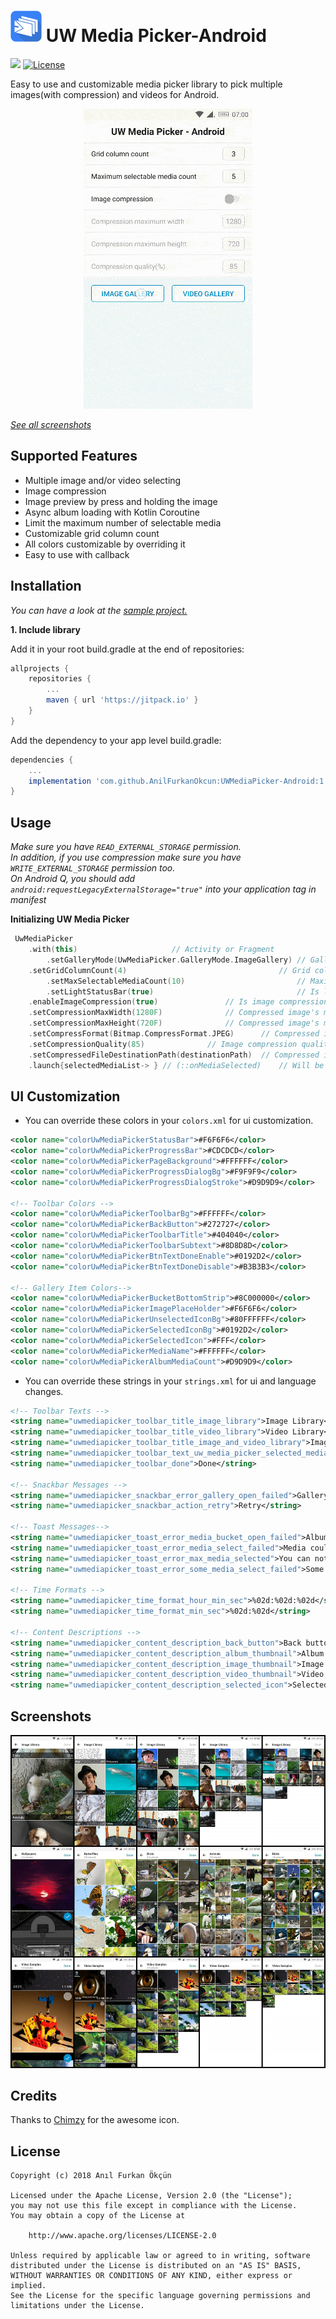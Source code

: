 ![UW Media Picker](https://github.com/AnilFurkanOkcun/UWMediaPicker-Android/blob/master/sample/src/main/res/mipmap-mdpi/ic_launcher.png?raw=true)
UW Media Picker-Android
=======
[![](https://jitpack.io/v/AnilFurkanOkcun/UWMediaPicker-Android.svg)](https://jitpack.io/#AnilFurkanOkcun/UWMediaPicker-Android)
[![License](https://img.shields.io/badge/license-Apache%202.0-blue.svg)](https://github.com/AnilFurkanOkcun/UWMediaPicker-Android/blob/master/LICENSE)

Easy to use and customizable media picker library to pick multiple images(with compression) and videos for Android.

<p align="center">
	<img src="https://github.com/AnilFurkanOkcun/UWMediaPicker-Android/blob/master/uw_media_picker_demo.gif?raw=true" alt="UW Media Picker"/>
</p>

[*See all screenshots*](https://github.com/AnilFurkanOkcun/UWMediaPicker-Android#screenshots)

## Supported Features

* Multiple image and/or video selecting
* Image compression
* Image preview by press and holding the image
* Async album loading with Kotlin Coroutine
* Limit the maximum number of selectable media
* Customizable grid column count
* All colors customizable by overriding it 
* Easy to use with callback

## Installation
*You can have a look at the [sample project.](https://github.com/AnilFurkanOkcun/UWMediaPicker-Android/tree/master/sample)*

**1. Include library**

Add it in your root build.gradle at the end of repositories:

```gradle
allprojects {
	repositories {
		...
		maven { url 'https://jitpack.io' }
	}
}
```

Add the dependency to your app level build.gradle:

```gradle
dependencies {
	...
	implementation 'com.github.AnilFurkanOkcun:UWMediaPicker-Android:1.3.0'
}
```

## Usage
*Make sure you have `READ_EXTERNAL_STORAGE` permission.*\
*In addition, if you use compression make sure you have `WRITE_EXTERNAL_STORAGE` permission too.*\
*On Android Q, you should add `android:requestLegacyExternalStorage="true"` into your application tag in manifest*

**Initializing UW Media Picker**
```kotlin
 UwMediaPicker
	.with(this)						// Activity or Fragment
    	.setGalleryMode(UwMediaPicker.GalleryMode.ImageGallery) // GalleryMode: ImageGallery/VideoGallery/ImageAndVideoGallery, default is ImageGallery
 	.setGridColumnCount(4)                                  // Grid column count, default is 3
    	.setMaxSelectableMediaCount(10)                         // Maximum selectable media count, default is null which means infinite
    	.setLightStatusBar(true)                                // Is llight status bar enable, default is true
	.enableImageCompression(true)				// Is image compression enable, default is false
	.setCompressionMaxWidth(1280F)				// Compressed image's max width px, default is 1280
	.setCompressionMaxHeight(720F)				// Compressed image's max height px, default is 720
	.setCompressFormat(Bitmap.CompressFormat.JPEG)		// Compressed image's format, default is JPEG
	.setCompressionQuality(85)				// Image compression quality, default is 85
	.setCompressedFileDestinationPath(destinationPath)	// Compressed image file's destination path, default is "${application.getExternalFilesDir(null).path}/Pictures"
 	.launch{selectedMediaList-> } // (::onMediaSelected)	// Will be called when media is selected
```

## UI Customization

* You can override these colors in your `colors.xml` for ui customization.

```xml
<color name="colorUwMediaPickerStatusBar">#F6F6F6</color>
<color name="colorUwMediaPickerProgressBar">#CDCDCD</color>
<color name="colorUwMediaPickerPageBackground">#FFFFFF</color>
<color name="colorUwMediaPickerProgressDialogBg">#F9F9F9</color>
<color name="colorUwMediaPickerProgressDialogStroke">#D9D9D9</color>

<!-- Toolbar Colors -->
<color name="colorUwMediaPickerToolbarBg">#FFFFFF</color>
<color name="colorUwMediaPickerBackButton">#272727</color>
<color name="colorUwMediaPickerToolbarTitle">#404040</color>
<color name="colorUwMediaPickerToolbarSubtext">#8D8D8D</color>
<color name="colorUwMediaPickerBtnTextDoneEnable">#0192D2</color>
<color name="colorUwMediaPickerBtnTextDoneDisable">#B3B3B3</color>

<!-- Gallery Item Colors-->
<color name="colorUwMediaPickerBucketBottomStrip">#8C000000</color>
<color name="colorUwMediaPickerImagePlaceHolder">#F6F6F6</color>
<color name="colorUwMediaPickerUnselectedIconBg">#80FFFFFF</color>
<color name="colorUwMediaPickerSelectedIconBg">#0192D2</color>
<color name="colorUwMediaPickerSelectedIcon">#FFF</color>
<color name="colorUwMediaPickerMediaName">#FFFFFF</color>
<color name="colorUwMediaPickerAlbumMediaCount">#D9D9D9</color>
```
* You can override these strings in your `strings.xml` for ui and language changes.

```xml
<!-- Toolbar Texts -->
<string name="uwmediapicker_toolbar_title_image_library">Image Library</string>
<string name="uwmediapicker_toolbar_title_video_library">Video Library</string>
<string name="uwmediapicker_toolbar_title_image_and_video_library">Image&amp;Video Library</string>
<string name="uwmediapicker_toolbar_text_uw_media_picker_selected_media_count">%d/%d selected</string>
<string name="uwmediapicker_toolbar_done">Done</string>

<!-- Snackbar Messages -->
<string name="uwmediapicker_snackbar_error_gallery_open_failed">Gallery could not be opened.</string>
<string name="uwmediapicker_snackbar_action_retry">Retry</string>

<!-- Toast Messages-->
<string name="uwmediapicker_toast_error_media_bucket_open_failed">Album could not be opened.</string>
<string name="uwmediapicker_toast_error_media_select_failed">Media could not be selected.</string>
<string name="uwmediapicker_toast_error_max_media_selected">You can not select any more media</string>
<string name="uwmediapicker_toast_error_some_media_select_failed">Some media could not be selected</string>

<!-- Time Formats -->
<string name="uwmediapicker_time_format_hour_min_sec">%02d:%02d:%02d</string>
<string name="uwmediapicker_time_format_min_sec">%02d:%02d</string>

<!-- Content Descriptions -->
<string name="uwmediapicker_content_description_back_button">Back button</string>
<string name="uwmediapicker_content_description_album_thumbnail">Album thumbnail</string>
<string name="uwmediapicker_content_description_image_thumbnail">Image thumbnail</string>
<string name="uwmediapicker_content_description_video_thumbnail">Video thumbnail</string>
<string name="uwmediapicker_content_description_selected_icon">Selected icon</string>
```

## Screenshots
![UW Media Picker](https://github.com/AnilFurkanOkcun/UWMediaPicker-Android/blob/master/screenshots.jpg?raw=true)

## Credits
Thanks to [Chimzy](https://github.com/chimzycash) for the awesome icon.


## License
```
Copyright (c) 2018 Anıl Furkan Ökçün

Licensed under the Apache License, Version 2.0 (the "License");
you may not use this file except in compliance with the License.
You may obtain a copy of the License at

    http://www.apache.org/licenses/LICENSE-2.0

Unless required by applicable law or agreed to in writing, software
distributed under the License is distributed on an "AS IS" BASIS,
WITHOUT WARRANTIES OR CONDITIONS OF ANY KIND, either express or implied.
See the License for the specific language governing permissions and
limitations under the License.
```

